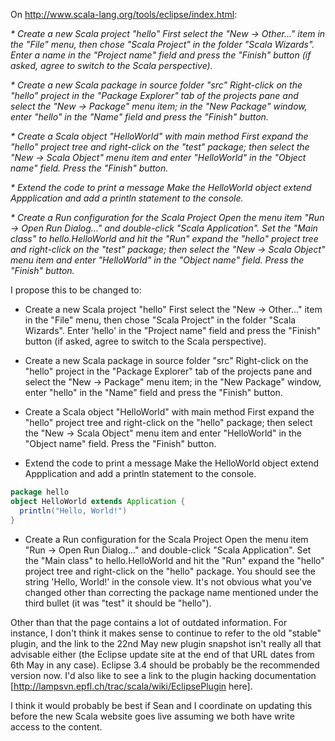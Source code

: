 On http://www.scala-lang.org/tools/eclipse/index.html:

_* Create a new Scala project "hello"
First select the "New → Other..." item in the "File" menu, then chose "Scala Project" in the folder "Scala Wizards". Enter a name in the "Project name" field and press the "Finish" button (if asked, agree to switch to the Scala perspective)._

_* Create a new Scala package in source folder "src"
Right-click on the "hello" project in the "Package Explorer" tab of the projects pane and select the "New → Package" menu item; in the "New Package" window, enter "hello" in the "Name" field and press the "Finish" button._

_* Create a Scala object "HelloWorld" with main method
First expand the "hello" project tree and right-click on the "test" package; then select the "New → Scala Object" menu item and enter "HelloWorld" in the "Object name" field. Press the "Finish" button._

_* Extend the code to print a message
Make the HelloWorld object extend Appplication and add a println statement to the console._

_* Create a Run configuration for the Scala Project
Open the menu item "Run → Open Run Dialog..." and double-click "Scala Application". Set the "Main class" to hello.HelloWorld and hit the "Run" expand the "hello" project tree and right-click on the "test" package; then select the "New → Scala Object" menu item and enter "HelloWorld" in the "Object name" field. Press the "Finish" button._

I propose this to be changed to:

- Create a new Scala project "hello"
First select the "New → Other..." item in the "File" menu, then chose "Scala Project" in the folder "Scala Wizards". Enter 'hello' in the "Project name" field and press the "Finish" button (if asked, agree to switch to the Scala perspective).

- Create a new Scala package in source folder "src"
Right-click on the "hello" project in the "Package Explorer" tab of the projects pane and select the "New → Package" menu item; in the "New Package" window, enter "hello" in the "Name" field and press the "Finish" button.

- Create a Scala object "HelloWorld" with main method
First expand the "hello" project tree and right-click on the "hello" package; then select the "New → Scala Object" menu item and enter "HelloWorld" in the "Object name" field. Press the "Finish" button.

- Extend the code to print a message
Make the HelloWorld object extend Appplication and add a println statement to the console.

```scala
package hello
object HelloWorld extends Application {
  println("Hello, World!")
}

```

- Create a Run configuration for the Scala Project
Open the menu item "Run → Open Run Dialog..." and double-click "Scala Application". Set the "Main class" to hello.HelloWorld and hit the "Run" expand the "hello" project tree and right-click on the "hello" package. You should see the string 'Hello, World!' in the console view.
It's not obvious what you've changed other than correcting the package name mentioned under the third bullet (it was "test" it should be "hello").

Other than that the page contains a lot of outdated information. For instance, I don't think it makes sense to continue to refer to the old "stable" plugin, and the link to the 22nd May new plugin snapshot isn't really all that advisable either (the Eclipse update site at the end of that URL dates from 6th May in any case). Eclipse 3.4 should be probably be the recommended version now. I'd also like to see a link to the plugin hacking documentation [http://lampsvn.epfl.ch/trac/scala/wiki/EclipsePlugin here].

I think it would probably be best if Sean and I coordinate on updating this before the new Scala website goes live assuming we both have write access to the content.
